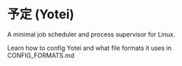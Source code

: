 # 予定 (Yotei)

A minimal job scheduler and process supervisor for Linux.

Learn how to config Yotei and what file formats it uses in CONFIG_FORMATS.md